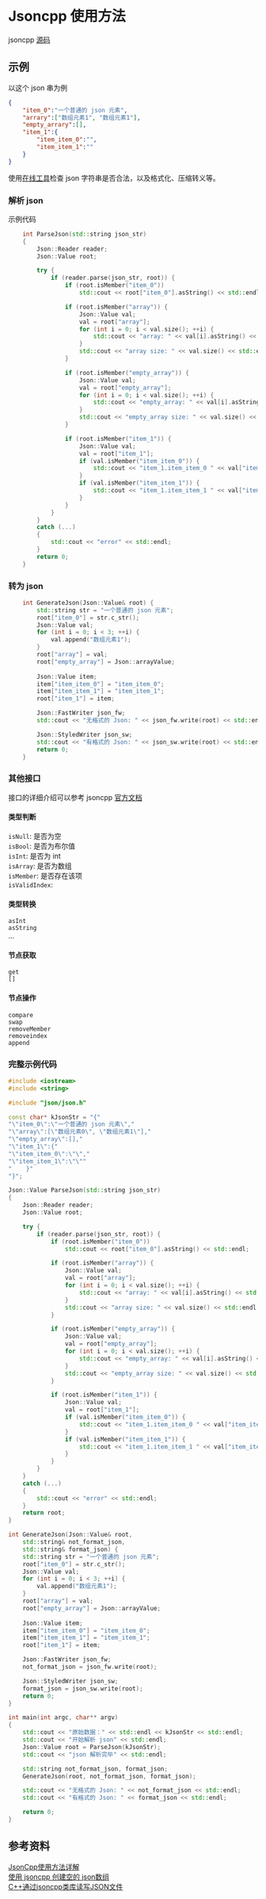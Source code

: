 # Jsoncpp 使用方法

jsoncpp [源码](https://github.com/open-source-parsers/jsoncpp)

## 示例

以这个 json 串为例

``` json
{
    "item_0":"一个普通的 json 元素",
    "arrary":["数组元素1", "数组元素1"],
    "empty_arrary":[],
    "item_1":{
        "item_item_0":"",
        "item_item_1":""
    }
}
```

使用[在线工具](https://www.bejson.com/json/format/)检查 json
字符串是否合法，以及格式化、压缩转义等。

### 解析 json

示例代码
``` cpp
    int ParseJson(std::string json_str)
    {
        Json::Reader reader;
        Json::Value root;

        try {
            if (reader.parse(json_str, root)) {
                if (root.isMember("item_0"))
                    std::cout << root["item_0"].asString() << std::endl;

                if (root.isMember("array")) {
                    Json::Value val;
                    val = root["array"];
                    for (int i = 0; i < val.size(); ++i) {
                        std::cout << "array: " << val[i].asString() << std::endl;
                    }
                    std::cout << "array size: " << val.size() << std::endl;
                }

                if (root.isMember("empty_array")) {
                    Json::Value val;
                    val = root["empty_array"];
                    for (int i = 0; i < val.size(); ++i) {
                        std::cout << "empty_array: " << val[i].asString() << std::endl;
                    }
                    std::cout << "empty_array size: " << val.size() << std::endl;
                }

                if (root.isMember("item_1")) {
                    Json::Value val;
                    val = root["item_1"];
                    if (val.isMember("item_item_0")) {
                        std::cout << "item_1.item_item_0 " << val["item_item_0"].asString() << std::endl;
                    }
                    if (val.isMember("item_item_1")) {
                        std::cout << "item_1.item_item_1 " << val["item_item_1"].asString() << std::endl;
                    }
                }
            }
        }
        catch (...)
        {
            std::cout << "error" << std::endl;
        }
        return 0;
    }
```

### 转为 json
``` cpp
    int GenerateJson(Json::Value& root) {
        std::string str = "一个普通的 json 元素";
        root["item_0"] = str.c_str();
        Json::Value val;
        for (int i = 0; i < 3; ++i) {
            val.append("数组元素1");
        }
        root["array"] = val;
        root["empty_array"] = Json::arrayValue;
        
        Json::Value item;
        item["item_item_0"] = "item_item_0";
        item["item_item_1"] = "item_item_1";
        root["item_1"] = item;

        Json::FastWriter json_fw;
        std::cout << "无格式的 Json: " << json_fw.write(root) << std::endl;

        Json::StyledWriter json_sw;
        std::cout << "有格式的 Json: " << json_sw.write(root) << std::endl;
        return 0;
    }
```

### 其他接口

接口的详细介绍可以参考 jsoncpp
[官方文档](http://open-source-parsers.github.io/jsoncpp-docs/doxygen/index.html)

#### 类型判断

`isNull`: 是否为空  
`isBool`: 是否为布尔值  
`isInt`: 是否为 int  
`isArray`: 是否为数组  
`isMember`: 是否存在该项  
`isValidIndex`:

#### 类型转换

`asInt`  
`asString`  
...

#### 节点获取

`get`  
`[]`

#### 节点操作

`compare`  
`swap`  
`removeMember`  
`removeindex`  
`append`

### 完整示例代码

``` cpp
#include <iostream>
#include <string>

#include "json/json.h"

const char* kJsonStr = "{"
"\"item_0\":\"一个普通的 json 元素\","
"\"array\":[\"数组元素0\", \"数组元素1\"],"
"\"empty_array\":[],"
"\"item_1\":{"
"\"item_item_0\":\"\","
"\"item_item_1\":\"\""
"    }"
"}";

Json::Value ParseJson(std::string json_str)
{
    Json::Reader reader;
    Json::Value root;

    try {
        if (reader.parse(json_str, root)) {
            if (root.isMember("item_0"))
                std::cout << root["item_0"].asString() << std::endl;

            if (root.isMember("array")) {
                Json::Value val;
                val = root["array"];
                for (int i = 0; i < val.size(); ++i) {
                    std::cout << "array: " << val[i].asString() << std::endl;
                }
                std::cout << "array size: " << val.size() << std::endl;
            }

            if (root.isMember("empty_array")) {
                Json::Value val;
                val = root["empty_array"];
                for (int i = 0; i < val.size(); ++i) {
                    std::cout << "empty_array: " << val[i].asString() << std::endl;
                }
                std::cout << "empty_array size: " << val.size() << std::endl;
            }

            if (root.isMember("item_1")) {
                Json::Value val;
                val = root["item_1"];
                if (val.isMember("item_item_0")) {
                    std::cout << "item_1.item_item_0 " << val["item_item_0"].asString() << std::endl;
                }
                if (val.isMember("item_item_1")) {
                    std::cout << "item_1.item_item_1 " << val["item_item_1"].asString() << std::endl;
                }
            }
        }
    }
    catch (...)
    {
        std::cout << "error" << std::endl;
    }
    return root;
}

int GenerateJson(Json::Value& root, 
    std::string& not_format_json,
    std::string& format_json) {
    std::string str = "一个普通的 json 元素";
    root["item_0"] = str.c_str();
    Json::Value val;
    for (int i = 0; i < 3; ++i) {
        val.append("数组元素1");
    }
    root["array"] = val;
    root["empty_array"] = Json::arrayValue;
    
    Json::Value item;
    item["item_item_0"] = "item_item_0";
    item["item_item_1"] = "item_item_1";
    root["item_1"] = item;

    Json::FastWriter json_fw;
    not_format_json = json_fw.write(root);

    Json::StyledWriter json_sw;
    format_json = json_sw.write(root);
    return 0;
}

int main(int argc, char** argv)
{
    std::cout << "原始数据：" << std::endl << kJsonStr << std::endl;
    std::cout << "开始解析 json" << std::endl;
    Json::Value root = ParseJson(kJsonStr);
    std::cout << "json 解析完毕" << std::endl;

    std::string not_format_json, format_json;
    GenerateJson(root, not_format_json, format_json);

    std::cout << "无格式的 Json: " << not_format_json << std::endl;
    std::cout << "有格式的 Json: " << format_json << std::endl;

    return 0;
}
```

## 参考资料

[JsonCpp使用方法详解](https://zhangzc.blog.csdn.net/article/details/78901015?utm_medium=distribute.pc_relevant.none-task-blog-2%7Edefault%7EBlogCommendFromMachineLearnPai2%7Edefault-5.control&depth_1-utm_source=distribute.pc_relevant.none-task-blog-2%7Edefault%7EBlogCommendFromMachineLearnPai2%7Edefault-5.control)  
[使用 jsoncpp 创建空的 json数组](https://stackoverflow.com/questions/13293043/create-empty-json-array-with-jsoncpp)  
[C++通过jsoncpp类库读写JSON文件](https://blog.csdn.net/tennysonsky/article/details/48809835)
